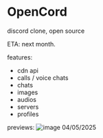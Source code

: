 # OpenCord
discord clone, open source

ETA: next month.

features:
- cdn api
- calls / voice chats
- chats
- images
- audios
- servers
- profiles

previews:
![image](https://github.com/user-attachments/assets/eed36cb4-e7c6-4dc0-830e-0895b8f012d3)
04/05/2025
